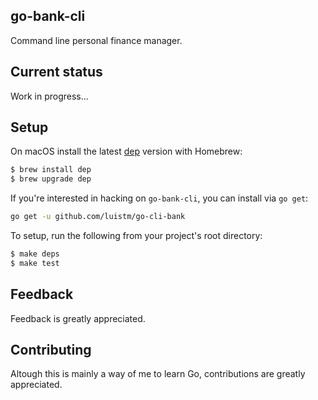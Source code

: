 ## go-bank-cli

Command line personal finance manager. 

## Current status

Work in progress...


## Setup

On macOS install the latest [dep](https://github.com/golang/dep) version with Homebrew:

```sh
$ brew install dep
$ brew upgrade dep
```

If you're interested in hacking on `go-bank-cli`, you can install via `go get`:

```sh
go get -u github.com/luistm/go-cli-bank
```

To setup, run the following from your project's root directory:

```sh
$ make deps
$ make test
```

## Feedback

Feedback is greatly appreciated.

## Contributing

Altough this is mainly a way of me to learn Go, contributions are greatly appreciated.
